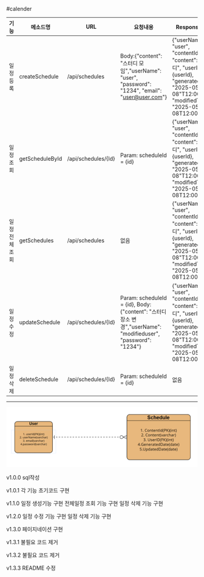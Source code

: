 #calender


| 기능      | 메소드명            | URL                 | 요청내용                                                                                                   | Response 예시                                                                                                                                                   | 상태코드      |
|---------|-----------------|---------------------|--------------------------------------------------------------------------------------------------------|---------------------------------------------------------------------------------------------------------------------------------------------------------------|-----------|
| 일정 등록   | createSchedule  | /api/schedules      | Body:{"content": "스터디 모임","userName": "user", "password": "1234", "email": "user@user.com"}            | {"userName": "user", "contentId": {id}, "content": "스터디", "userId": {userId}, "generatedTime": "2025-05-08"T12:00:00", "modifiedTime": "2025-05-08T12:00:01"} | 200: 등록완료 |
| 일정 조회   | getScheduleById | /api/schedules/{Id} | Param: scheduleId = {id}                                                                               | {"userName": "user", "contentId": {id}, "content": "스터디", "userId": {userId}, "generatedTime": "2025-05-08"T12:00:00", "modifiedTime": "2025-05-08T12:00:01"} | 200: 조회완료 |
| 일정 전체조회 | getSchedules    | /api/schedules      | 없음                                                                                                     | {"userName": "user", "contentId": {id}, "content": "스터디", "userId": {userId}, "generatedTime": "2025-05-08"T12:00:00", "modifiedTime": "2025-05-08T12:00:01"} | 200: 조회완료 |
| 일정 수정   | updateSchedule  | /api/schedules/{Id} | Param: scheduleId = {id}, Body:{"content": "스터디 장소 변경","userName": "modifieduser", "password": "1234"} | {"userName": "user", "contentId": {id}, "content": "스터디", "userId": {userId}, "generatedTime": "2025-05-08"T12:00:00", "modifiedTime": "2025-05-08T12:00:01"} | 200: 수정완료 |
| 일정 삭제   | deleteSchedule  | /api/schedules/{Id} | Param: scheduleId = {id}                                                                               | 없음                                                                                                                                                            | 200: 삭제완료 |
---

![ERD](src/ERD.png)

v1.0.0
sql작성

v1.0.1
각 기능 초기코드 구현

v1.1.0
일정 생성기능 구현
전체일정 조회 기능 구현
일정 삭제 기능 구현

v1.2.0
일정 수정 기능 구현
일정 삭제 기능 구현

v1.3.0
페이지네이션 구현

v1.3.1
불필요 코드 제거

v1.3.2
불필요 코드 제거

v1.3.3
README 수정